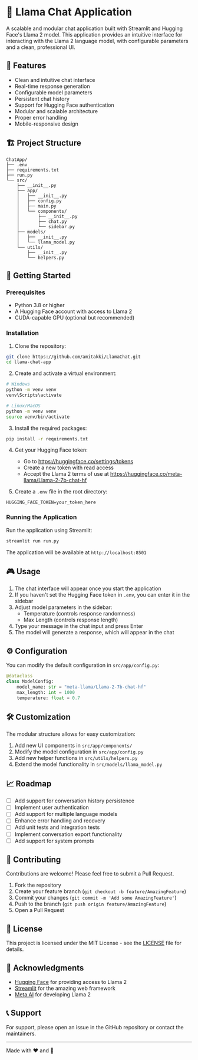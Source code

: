 # 🦙 Llama Chat Application

A scalable and modular chat application built with Streamlit and Hugging Face's Llama 2 model. This application provides an intuitive interface for interacting with the Llama 2 language model, with configurable parameters and a clean, professional UI.

## 🌟 Features

- Clean and intuitive chat interface
- Real-time response generation
- Configurable model parameters
- Persistent chat history
- Support for Hugging Face authentication
- Modular and scalable architecture
- Proper error handling
- Mobile-responsive design

## 🏗️ Project Structure

```
ChatApp/
├── .env
├── requirements.txt
├── run.py
└── src/
    ├── __init__.py
    ├── app/
    │   ├── __init__.py
    │   ├── config.py
    │   ├── main.py
    │   └── components/
    │       ├── __init__.py
    │       ├── chat.py
    │       └── sidebar.py
    ├── models/
    │   ├── __init__.py
    │   └── llama_model.py
    └── utils/
        ├── __init__.py
        └── helpers.py
```

## 🚀 Getting Started

### Prerequisites

- Python 3.8 or higher
- A Hugging Face account with access to Llama 2
- CUDA-capable GPU (optional but recommended)

### Installation

1. Clone the repository:
```bash
git clone https://github.com/amitakki/LlamaChat.git
cd llama-chat-app
```

2. Create and activate a virtual environment:
```bash
# Windows
python -m venv venv
venv\Scripts\activate

# Linux/MacOS
python -m venv venv
source venv/bin/activate
```

3. Install the required packages:
```bash
pip install -r requirements.txt
```

4. Get your Hugging Face token:
   - Go to https://huggingface.co/settings/tokens
   - Create a new token with read access
   - Accept the Llama 2 terms of use at https://huggingface.co/meta-llama/Llama-2-7b-chat-hf

5. Create a `.env` file in the root directory:
```env
HUGGING_FACE_TOKEN=your_token_here
```

### Running the Application

Run the application using Streamlit:
```bash
streamlit run run.py
```

The application will be available at `http://localhost:8501`

## 🎮 Usage

1. The chat interface will appear once you start the application
2. If you haven't set the Hugging Face token in `.env`, you can enter it in the sidebar
3. Adjust model parameters in the sidebar:
   - Temperature (controls response randomness)
   - Max Length (controls response length)
4. Type your message in the chat input and press Enter
5. The model will generate a response, which will appear in the chat

## ⚙️ Configuration

You can modify the default configuration in `src/app/config.py`:

```python
@dataclass
class ModelConfig:
    model_name: str = "meta-llama/Llama-2-7b-chat-hf"
    max_length: int = 1000
    temperature: float = 0.7
```

## 🛠️ Customization

The modular structure allows for easy customization:

1. Add new UI components in `src/app/components/`
2. Modify the model configuration in `src/app/config.py`
3. Add new helper functions in `src/utils/helpers.py`
4. Extend the model functionality in `src/models/llama_model.py`

## 📈 Roadmap

- [ ] Add support for conversation history persistence
- [ ] Implement user authentication
- [ ] Add support for multiple language models
- [ ] Enhance error handling and recovery
- [ ] Add unit tests and integration tests
- [ ] Implement conversation export functionality
- [ ] Add support for system prompts

## 🤝 Contributing

Contributions are welcome! Please feel free to submit a Pull Request.

1. Fork the repository
2. Create your feature branch (`git checkout -b feature/AmazingFeature`)
3. Commit your changes (`git commit -m 'Add some AmazingFeature'`)
4. Push to the branch (`git push origin feature/AmazingFeature`)
5. Open a Pull Request

## 📄 License

This project is licensed under the MIT License - see the [LICENSE](LICENSE) file for details.

## 🙏 Acknowledgments

- [Hugging Face](https://huggingface.co/) for providing access to Llama 2
- [Streamlit](https://streamlit.io/) for the amazing web framework
- [Meta AI](https://ai.meta.com/) for developing Llama 2

## 📞 Support

For support, please open an issue in the GitHub repository or contact the maintainers.

---
Made with ❤️ and 🦙
